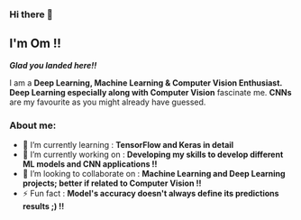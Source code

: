 ### Hi there 👋

## I'm Om !!

***Glad you landed here!!***

I am a **Deep Learning, Machine Learning & Computer Vision Enthusiast.** **Deep Learning especially along with Computer Vision** fascinate me. **CNNs** are my favourite as you might already have guessed. 


### About me: 

- 🌱 I’m currently learning   :   **TensorFlow and Keras in detail**
- 🔭 I’m currently working on   :   **Developing my skills to develop different ML models and CNN applications !!**
- 👯 I’m looking to collaborate on   :   **Machine Learning and Deep Learning projects; better if related to Computer Vision !!**
- ⚡ Fun fact  :   **Model's accuracy doesn't always define its predictions results ;) !!**
